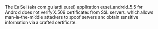 The Eu Sei (aka com.guilardi.eusei) application eusei_android_5.5 for Android does not verify X.509 certificates from SSL servers, which allows man-in-the-middle attackers to spoof servers and obtain sensitive information via a crafted certificate.